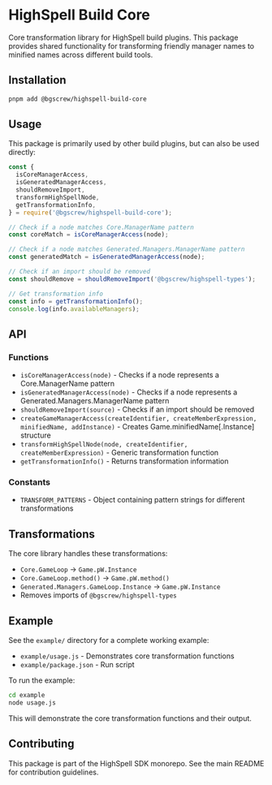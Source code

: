 # HighSpell Build Core

Core transformation library for HighSpell build plugins. This package provides shared functionality for transforming friendly manager names to minified names across different build tools.

## Installation

```bash
pnpm add @bgscrew/highspell-build-core
```

## Usage

This package is primarily used by other build plugins, but can also be used directly:

```javascript
const {
  isCoreManagerAccess,
  isGeneratedManagerAccess,
  shouldRemoveImport,
  transformHighSpellNode,
  getTransformationInfo,
} = require('@bgscrew/highspell-build-core');

// Check if a node matches Core.ManagerName pattern
const coreMatch = isCoreManagerAccess(node);

// Check if a node matches Generated.Managers.ManagerName pattern
const generatedMatch = isGeneratedManagerAccess(node);

// Check if an import should be removed
const shouldRemove = shouldRemoveImport('@bgscrew/highspell-types');

// Get transformation info
const info = getTransformationInfo();
console.log(info.availableManagers);
```

## API

### Functions

- `isCoreManagerAccess(node)` - Checks if a node represents a Core.ManagerName pattern
- `isGeneratedManagerAccess(node)` - Checks if a node represents a Generated.Managers.ManagerName pattern
- `shouldRemoveImport(source)` - Checks if an import should be removed
- `createGameManagerAccess(createIdentifier, createMemberExpression, minifiedName, addInstance)` - Creates Game.minifiedName[.Instance] structure
- `transformHighSpellNode(node, createIdentifier, createMemberExpression)` - Generic transformation function
- `getTransformationInfo()` - Returns transformation information

### Constants

- `TRANSFORM_PATTERNS` - Object containing pattern strings for different transformations

## Transformations

The core library handles these transformations:

- `Core.GameLoop` → `Game.pW.Instance`
- `Core.GameLoop.method()` → `Game.pW.method()`
- `Generated.Managers.GameLoop.Instance` → `Game.pW.Instance`
- Removes imports of `@bgscrew/highspell-types`

## Example

See the `example/` directory for a complete working example:

- `example/usage.js` - Demonstrates core transformation functions
- `example/package.json` - Run script

To run the example:

```bash
cd example
node usage.js
```

This will demonstrate the core transformation functions and their output.

## Contributing

This package is part of the HighSpell SDK monorepo. See the main README for contribution guidelines.

